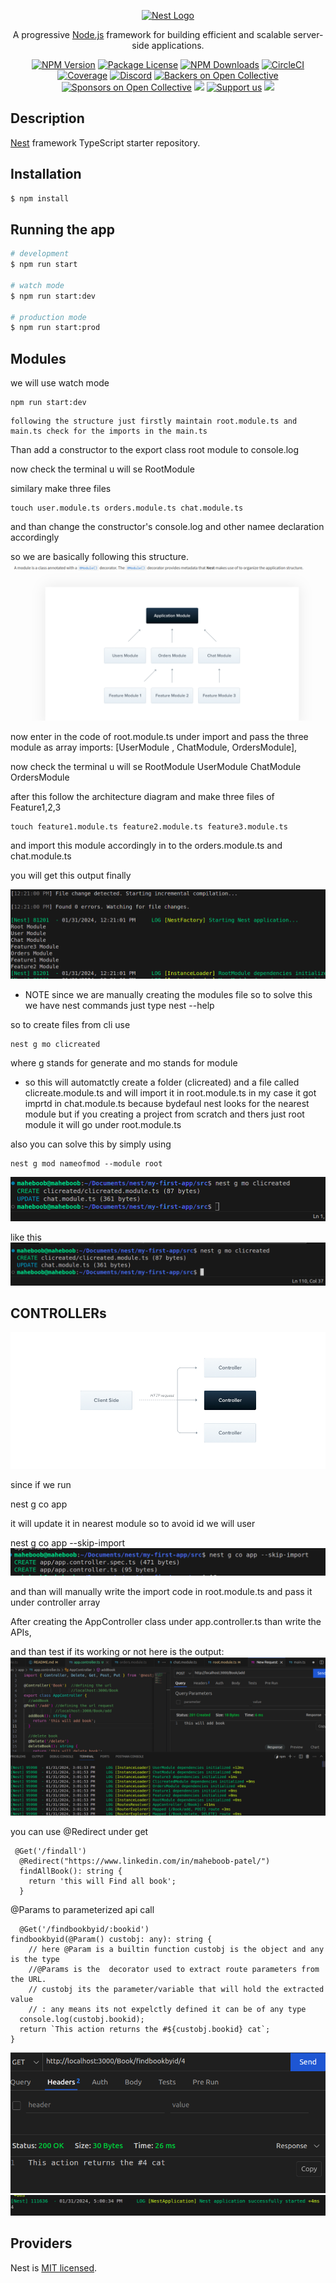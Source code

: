 <p align="center">
  <a href="http://nestjs.com/" target="blank"><img src="https://nestjs.com/img/logo-small.svg" width="200" alt="Nest Logo" /></a>
</p>

[circleci-image]: https://img.shields.io/circleci/build/github/nestjs/nest/master?token=abc123def456
[circleci-url]: https://circleci.com/gh/nestjs/nest

  <p align="center">A progressive <a href="http://nodejs.org" target="_blank">Node.js</a> framework for building efficient and scalable server-side applications.</p>
    <p align="center">
<a href="https://www.npmjs.com/~nestjscore" target="_blank"><img src="https://img.shields.io/npm/v/@nestjs/core.svg" alt="NPM Version" /></a>
<a href="https://www.npmjs.com/~nestjscore" target="_blank"><img src="https://img.shields.io/npm/l/@nestjs/core.svg" alt="Package License" /></a>
<a href="https://www.npmjs.com/~nestjscore" target="_blank"><img src="https://img.shields.io/npm/dm/@nestjs/common.svg" alt="NPM Downloads" /></a>
<a href="https://circleci.com/gh/nestjs/nest" target="_blank"><img src="https://img.shields.io/circleci/build/github/nestjs/nest/master" alt="CircleCI" /></a>
<a href="https://coveralls.io/github/nestjs/nest?branch=master" target="_blank"><img src="https://coveralls.io/repos/github/nestjs/nest/badge.svg?branch=master#9" alt="Coverage" /></a>
<a href="https://discord.gg/G7Qnnhy" target="_blank"><img src="https://img.shields.io/badge/discord-online-brightgreen.svg" alt="Discord"/></a>
<a href="https://opencollective.com/nest#backer" target="_blank"><img src="https://opencollective.com/nest/backers/badge.svg" alt="Backers on Open Collective" /></a>
<a href="https://opencollective.com/nest#sponsor" target="_blank"><img src="https://opencollective.com/nest/sponsors/badge.svg" alt="Sponsors on Open Collective" /></a>
  <a href="https://paypal.me/kamilmysliwiec" target="_blank"><img src="https://img.shields.io/badge/Donate-PayPal-ff3f59.svg"/></a>
    <a href="https://opencollective.com/nest#sponsor"  target="_blank"><img src="https://img.shields.io/badge/Support%20us-Open%20Collective-41B883.svg" alt="Support us"></a>
  <a href="https://twitter.com/nestframework" target="_blank"><img src="https://img.shields.io/twitter/follow/nestframework.svg?style=social&label=Follow"></a>
</p>
  <!--[![Backers on Open Collective](https://opencollective.com/nest/backers/badge.svg)](https://opencollective.com/nest#backer)
  [![Sponsors on Open Collective](https://opencollective.com/nest/sponsors/badge.svg)](https://opencollective.com/nest#sponsor)-->

## Description

[Nest](https://github.com/nestjs/nest) framework TypeScript starter repository.

## Installation

```bash
$ npm install
```

## Running the app

```bash
# development
$ npm run start

# watch mode
$ npm run start:dev

# production mode
$ npm run start:prod
```
## Modules

we will use watch mode 

```
npm run start:dev
```


```
following the structure just firstly maintain root.module.ts and main.ts check for the imports in the main.ts 
```

Than add a constructor to the export class root module to console.log 

now check the terminal u will se 
RootModule



similary make three files
``` 
touch user.module.ts orders.module.ts chat.module.ts
```

and than change the constructor's console.log and other namee declaration accordingly 

so we are basically following this structure. 
![Architecture](image.png)

now enter in the code of root.module.ts under import and pass the three module as array 
  imports: [UserModule , ChatModule, OrdersModule],


now check the terminal u will se 
RootModule
UserModule
ChatModule
OrdersModule 


after this follow the architecture diagram
and make three files of Feature1,2,3
``` 
touch feature1.module.ts feature2.module.ts feature3.module.ts
```

and import this module accordingly in to the orders.module.ts and chat.module.ts

you will get this output finally 

![Alt text](image-1.png)

* NOTE since we are manually creating the modules file so to solve this we have nest commands just type nest --help

so to create files from cli use
```
nest g mo clicreated
```

where g stands for generate and mo stands for module 

* so this will automatctly create a folder (clicreated) and a file called clicreate.module.ts
and will import it in root.module.ts
in my case it got imprtd in chat.module.ts
because bydefaul nest looks for the nearest module
 but if you creating a project from scratch and thers just root module it will go under root.module.ts

 also you can solve this by simply using
 ```
nest g mod nameofmod --module root

 ```

![cli command](image-3.png)

like this ![Alt text](image-2.png)



## CONTROLLERs

![controller](image-4.png)

since if we run 

nest g co app

it will update it in nearest module so to avoid id we will user 

 nest g co app --skip-import
 ![Alt text](image-5.png)
 
 and than will manually write the import code in root.module.ts and pass it under controller array


After creating the AppController class under app.controller.ts than write the APIs,

and than test if its working or not 
here is the output:
![Alt text](image-6.png)

you can use @Redirect under get 
```
 @Get('/findall')
  @Redirect("https://www.linkedin.com/in/maheboob-patel/")
  findAllBook(): string {
    return 'this will Find all book';
  }

  ```

@Params to parameterized api call

```
  @Get('/findbookbyid/:bookid')
findbookbyid(@Param() custobj: any): string { 
    // here @Param is a builtin function custobj is the object and any is the type
    //@Params is the  decorator used to extract route parameters from the URL.
    // custobj its the parameter/variable that will hold the extracted value
    // : any means its not expelctly defined it can be of any type
  console.log(custobj.bookid);
  return `This action returns the #${custobj.bookid} cat`;
}
```
![Alt text](image-7.png)
![Alt text](image-8.png)

## Providers


Nest is [MIT licensed](LICENSE).
